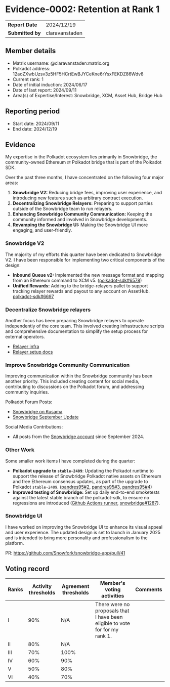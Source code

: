 # Evidence-0002: Retention at Rank 1

|                 |                |
| --------------- |----------------|
| **Report Date** | 2024/12/19     |
| **Submitted by**| claravanstaden |


## **Member details**

* Matrix username: @claravanstaden:matrix.org
* Polkadot address: 12aoZXwbUzsv3z5HF5HCrtEwBJYCeKne6rYsxFEKDZ86Wdv8
* Current rank: 1
* Date of initial induction: 2024/06/17
* Date of last report: 2024/09/11
* Area(s) of Expertise/Interest: Snowbridge, XCM, Asset Hub, Bridge Hub

## **Reporting period**

* Start date: 2024/09/11
* End date: 2024/12/19

## **Evidence**

My expertise in the Polkadot ecosystem lies primarily in Snowbridge, the community-owned Ethereum ⇄ Polkadot bridge that is part of the Polkadot SDK.

Over the past three months, I have concentrated on the following four major areas:

1. **Snowbridge V2:** Reducing bridge fees, improving user experience, and introducing new features such as arbitrary contract execution.
2. **Decentralizing Snowbridge Relayers:** Preparing to support parties outside of the Snowbridge team to run relayers.
3. **Enhancing Snowbridge Community Communication:** Keeping the community informed and involved in Snowbridge developments.
4. **Revamping the Snowbridge UI:** Making the Snowbridge UI more engaging, and user-friendly.

### Snowbridge V2

The majority of my efforts this quarter have been dedicated to Snowbridge V2. I have been responsible for implementing two critical components of the design:

- **Inbound Queue v2:** Implemented the new message format and mapping from an Ethereum command to XCM v5. ([polkadot-sdk#6578](https://github.com/paritytech/polkadot-sdk/pull/6578))
- **Unified Rewards:** Adding to the bridge-relayers pallet to support tracking relayer rewards and payout to any account on AssetHub. [polkadot-sdk#6697](https://github.com/paritytech/polkadot-sdk/pull/6697)

### Decentralize Snowbridge relayers

Another focus has been preparing Snowbridge relayers to operate independently of the core team. This involved creating infrastructure scripts and comprehensive documentation to simplify the setup process for external operators.

- [Relayer infra](https://github.com/Snowfork/snowbrige-relayers-infra)
- [Relayer setup docs](https://docs.snowbridge.network/operations/run-relayers)

### Improve Snowbridge Community Communication

Improving communication within the Snowbridge community has been another priority. This included creating content for social media, contributing to discussions on the Polkadot forum, and addressing community inquiries.

Polkadot Forum Posts:

- [Snowbridge on Kusama](https://forum.polkadot.network/t/snowbridge-on-kusama/11079)
- [Snowbridge September Update](https://forum.polkadot.network/t/snowbridge-september-update/10389/1)

Social Media Contributions:

- All posts from the [Snowbridge account](https://x.com/_snowbridge) since September 2024.

### Other Work

Some smaller work items I have completed during the quarter:

- **Polkadot upgrade to `stable-2409`**: Updating the Polkadot runtime to support the release of Snowbridge Polkadot native assets on Ethereum and free Ethereum consensus updates, as part of the upgrade to Polkadot `stable-2409`. ([pandres95#2](https://github.com/pandres95/runtimes/pull/2), [pandres95#3](https://github.com/pandres95/runtimes/pull/3), [pandres95#4](https://github.com/pandres95/runtimes/pull/4))
- **Improved testing of Snowbridge:** Set up daily end-to-end smoketests against the latest stable branch of the polkadot-sdk, to ensure no regressions are introduced ([Github Actions runner](https://github.com/Snowfork/snowbridge/actions/runs/12388724871), [snowbridge#1287](https://github.com/Snowfork/snowbridge/pull/1287)).

### Snowbridge UI

I have worked on improving the Snowbridge UI to enhance its visual appeal and user experience. The updated design is set to launch in January 2025 and is intended to bring more personality and professionalism to the platform.

PR: https://github.com/Snowfork/snowbridge-app/pull/41

## **Voting record**

| Ranks | Activity thresholds | Agreement thresholds | Member's voting activities | Comments |
| ----- | ----- | ----- | ----- | ----- |
| I | 90% | N/A | There were no proposals that I have been eligible to vote for for my rank 1\. |  |
| II | 80% | N/A |  |  |
| III | 70% | 100% |  |  |
| IV | 60% | 90% |  |  |
| V | 50% | 80% |  |  |
| VI | 40% | 70% |  |  |



